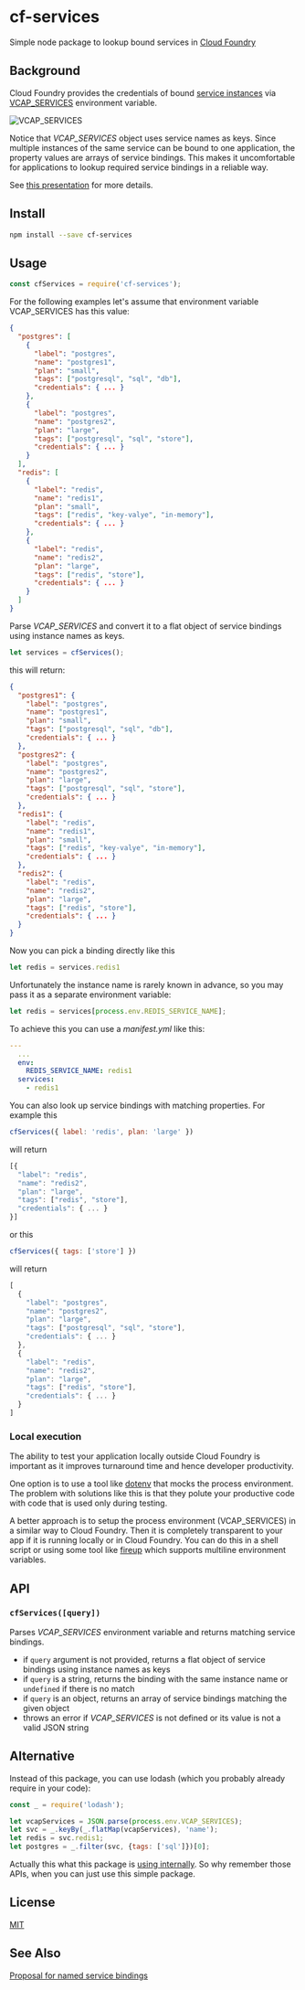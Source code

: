 # cf-services
Simple node package to lookup bound services in [Cloud Foundry]

## Background
Cloud Foundry provides the credentials of bound [service instances][2] via
[VCAP_SERVICES] environment variable.

![VCAP_SERVICES](VCAP_SERVICES.png)

Notice that *VCAP_SERVICES* object uses service names as keys.
Since multiple instances of the same service can be bound to one application,
the property values are arrays of service bindings.
This makes it uncomfortable for applications to lookup required
service bindings in a reliable way.

See [this presentation][3] for more details.

## Install

```sh
npm install --save cf-services
```

## Usage
```js
const cfServices = require('cf-services');
```
For the following examples let's assume that environment variable VCAP_SERVICES has this value:
```json
{
  "postgres": [
    {
      "label": "postgres",
      "name": "postgres1",
      "plan": "small",
      "tags": ["postgresql", "sql", "db"],
      "credentials": { ... }
    },
    {
      "label": "postgres",
      "name": "postgres2",
      "plan": "large",
      "tags": ["postgresql", "sql", "store"],
      "credentials": { ... }
    }
  ],
  "redis": [
    {
      "label": "redis",
      "name": "redis1",
      "plan": "small",
      "tags": ["redis", "key-valye", "in-memory"],
      "credentials": { ... }
    },
    {
      "label": "redis",
      "name": "redis2",
      "plan": "large",
      "tags": ["redis", "store"],
      "credentials": { ... }
    }
  ]
}
```
Parse *VCAP_SERVICES* and convert it to a flat object of service bindings using instance names as keys.
```js
let services = cfServices();
```
this will return:
```json
{
  "postgres1": {
    "label": "postgres",
    "name": "postgres1",
    "plan": "small",
    "tags": ["postgresql", "sql", "db"],
    "credentials": { ... }
  },
  "postgres2": {
    "label": "postgres",
    "name": "postgres2",
    "plan": "large",
    "tags": ["postgresql", "sql", "store"],
    "credentials": { ... }
  },
  "redis1": {
    "label": "redis",
    "name": "redis1",
    "plan": "small",
    "tags": ["redis", "key-valye", "in-memory"],
    "credentials": { ... }
  },
  "redis2": {
    "label": "redis",
    "name": "redis2",
    "plan": "large",
    "tags": ["redis", "store"],
    "credentials": { ... }
  }
}
```
Now you can pick a binding directly like this
```js
let redis = services.redis1
```
Unfortunately the instance name is rarely known in advance, so you may pass it as a separate environment variable:
```js
let redis = services[process.env.REDIS_SERVICE_NAME];
```
To achieve this you can use a *manifest.yml* like this:
```yml
---
  ...
  env:
    REDIS_SERVICE_NAME: redis1
  services:
    - redis1
```
You can also look up service bindings with matching properties.
For example this
```js
cfServices({ label: 'redis', plan: 'large' }) 
```
will return
```js
[{
  "label": "redis",
  "name": "redis2",
  "plan": "large",
  "tags": ["redis", "store"],
  "credentials": { ... }
}]
```
or this
```js
cfServices({ tags: ['store'] }) 
```
will return
```js
[
  {
    "label": "postgres",
    "name": "postgres2",
    "plan": "large",
    "tags": ["postgresql", "sql", "store"],
    "credentials": { ... }
  },
  {
    "label": "redis",
    "name": "redis2",
    "plan": "large",
    "tags": ["redis", "store"],
    "credentials": { ... }
  }
]
```

### Local execution

The ability to test your application locally outside Cloud Foundry is important as it improves turnaround time and hence developer productivity.

One option is to use a tool like [dotenv] that mocks the process environment. The problem with solutions like this is that they polute your productive code with code that is used only during testing.

A better approach is to setup the process environment (VCAP_SERVICES) in a similar way to Cloud Foundry. Then it is completely transparent to your app if it is running locally or in Cloud Foundry. You can do this in a shell script or using some tool like [fireup] which supports multiline environment variables.

## API

### `cfServices([query])`
Parses *VCAP_SERVICES* environment variable and returns matching service bindings.
* if `query` argument is not provided, returns a flat object of service bindings using instance names as keys
* if `query` is a string, returns the binding with the same instance name or `undefined` if there is no match
* if `query` is an object, returns an array of service bindings matching the given object
* throws an error if *VCAP_SERVICES* is not defined or its value is not a valid JSON string

## Alternative 

Instead of this package, you can use lodash (which you probably already require in your code):
```js
const _ = require('lodash');

let vcapServices = JSON.parse(process.env.VCAP_SERVICES);
let svc = _.keyBy(_.flatMap(vcapServices), 'name');
let redis = svc.redis1;
let postgres = _.filter(svc, {tags: ['sql']})[0];
```
Actually this what this package is [using internally](index.js).
So why remember those APIs, when you can just use this simple package.

## License
[MIT](LICENSE)

## See Also
[Proposal for named service bindings][4]

[Cloud Foundry]:https://www.cloudfoundry.org/
[VCAP_SERVICES]:https://docs.cloudfoundry.org/devguide/deploy-apps/environment-variable.html#VCAP-SERVICES
[dotenv]:https://www.npmjs.com/package/dotenv
[fireup]:https://github.com/dotchev/fireup
[2]:https://docs.cloudfoundry.org/devguide/services/
[3]:https://docs.google.com/presentation/d/1yCcZLyXGMAEGa3q-qZ6XIDR2zUD8jsYfjDNwjjY5yIs/edit?usp=sharing
[4]:https://github.com/dotchev/cf-named-binding
